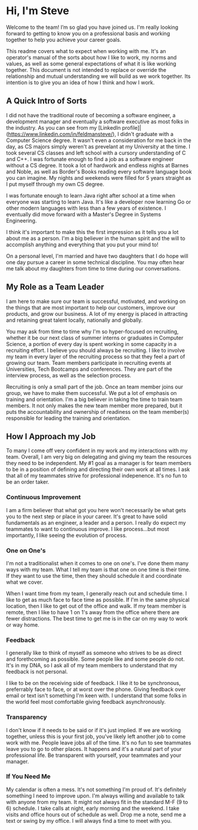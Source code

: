 # Hi, I'm Steve
Welcome to the team! I’m so glad you have joined us. I'm really looking forward to getting to know you on a professional basis and working together to help you achieve your career goals.

This readme covers what to expect when working with me. It's an operator's manual of the sorts about how I like to work, my norms and values, as well as some general expectations of what it is like working together. This document is not intended to replace or override the relationship and mutual understanding we will build as we work together. Its intention is to give you an idea of how I think and how I work.

## A Quick Intro of Sorts
I did not have the traditional route of becoming a software engineer, a development manager and eventually a software executive as most folks in the industry. As you can see from my [LinkedIn profile]|(https://www.linkedin.com/in/feldmansteve/), I didn't graduate with a Computer Science degree. It wasn't even a consideration for me back in the day, as CS majors simply weren't as prevelant at my University at the time. I took several CS classes and left school with a cursory understanding of C and C++. I was fortunate enough to find a job as a software engineer without a CS degree. It took a lot of hardwork and endless nights at Barnes and Noble, as well as Border's Books reading every software language book you can imagine. My nights and weekends were filled for 5 years straight as I put myself through my own CS degree.

I was fortunate enough to learn Java right after school at a time when everyone was starting to learn Java. It's like a developer now learning Go or other modern languages with less than a few years of existence. I eventually did move forward with a Master's Degree in Systems Engineering.

I think it's important to make this the first impression as it tells you a lot about me as a person. I'm a big believer in the human spirit and the will to accomplish anything and everything that you put your mind to!

On a personal level, I'm married and have two daughters that I do hope will one day pursue a career in some technical discipline. You may often hear me talk about my daughters from time to time during our conversations.

## My Role as a Team Leader
I am here to make sure our team is successful, motivated, and working on the things that are most important to help our customers, improve our products, and grow our business. A lot of my energy is placed in attracting and retaining great talent locally, nationally and globally. 

You may ask from time to time why I'm so hyper-focused on recruiting, whether it be our next class of summer interns or graduates in Computer Science, a portion of every day is spent working in some capacity in a recruiting effort. I believe you should always be recruiting. I like to involve my team in every layer of the recruiting process so that they feel a part of growing our team. Team members participate in recruiting events at Universities, Tech Bootcamps and conferences. They are part of the interview process, as well as the selection process. 

Recruiting is only a small part of the job. Once an team member joins our group, we have to make them successful. We put a lot of emphasis on training and orientation. I'm a big believer in taking the time to train team members. It not only makes the new team member more prepared, but it puts the accountability and ownership of readiness on the team member(s) responsible for leading the training and orientation.

## How I Approach my Job
To many I come off very confident in my work and my interactions with my team. Overall, I am very big on delegating and giving my team the resources they need to be independent. My #1 goal as a manager is for team members to be in a position of defining and directing their own work at all times. I ask that all of my teammates strive for professional indepenence. It's no fun to be an order taker.

### Continuous Improvement
I am a firm believer that what got you here won't necessarily be what gets you to the next step or place in your career. It's great to have solid fundamentals as an engineer, a leader and a person. I really do expect my teammates to want to continuous improve. I like process...but most importantly, I like seeing the evolution of process.

### One on One's
I'm not a traditionalist when it comes to one on one's. I've done them many ways with my team. What I tell my team is that one on one time is their time. If they want to use the time, then they should schedule it and coordinate what we cover. 

When I want time from my team, I generally reach out and schedule time. I like to get as much face to face time as possible. If I'm in the same physical location, then I like to get out of the office and walk. If my team member is remote, then I like to have 1 on 1's away from the office where there are fewer distractions. The best time to get me is in the car on my way to work or way home.

### Feedback
I generally like to think of myself as someone who strives to be as direct and forethcoming as possible. Some people like and some people do not. It's in my DNA, so I ask all of my team members to understand that my feedback is not personal. 

I like to be on the receiving side of feedback. I like it to be synchronous, preferrably face to face, or at worst over the phone. Giving feedback over email or text isn't something I'm keen with. I understand that some folks in the world feel most comfortable giving feedback asynchronously. 

### Transparency
I don't know if it needs to be said or if it's just implied. If we are working together, unless this is your first job, you've likely left another job to come work with me. People leave jobs all of the time. It's no fun to see teammates leave you to go to other places. It happens and it's a natural part of your professional life. Be transparent with yourself, your teammates and your manager.

### If You Need Me
My calendar is often a mess. It's not something I'm proud of. It's definitely something I need to improve upon. I'm always willing and available to talk with anyone from my team. It might not always fit in the standard M-F (9 to 6) schedule. I take calls at night, early morning and the weekend. I take visits and office hours out of schedule as well. Drop me a note, send me a text or swing by my office. I will always find a time to meet with you.
